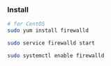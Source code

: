 ### Install

```bash
# for CentOS
sudo yum install firewalld

sudo service firewalld start

sudo systemctl enable firewalld
```

